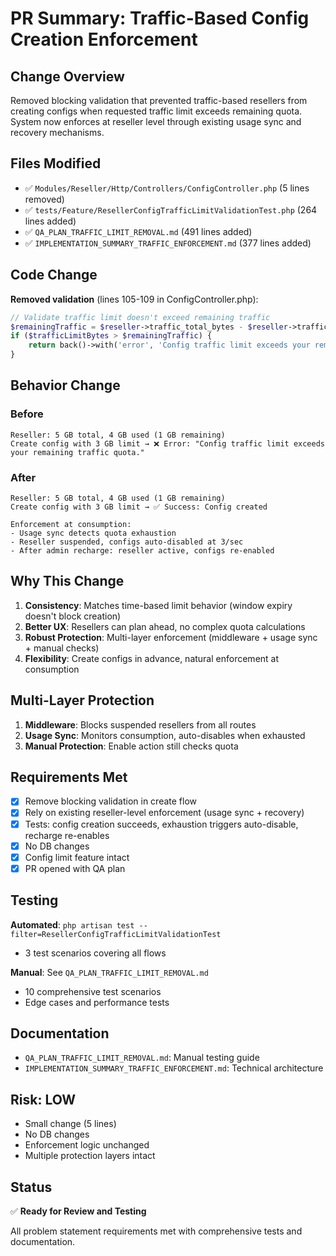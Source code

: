 # PR Summary: Traffic-Based Config Creation Enforcement

## Change Overview
Removed blocking validation that prevented traffic-based resellers from creating configs when requested traffic limit exceeds remaining quota. System now enforces at reseller level through existing usage sync and recovery mechanisms.

## Files Modified
- ✅ `Modules/Reseller/Http/Controllers/ConfigController.php` (5 lines removed)
- ✅ `tests/Feature/ResellerConfigTrafficLimitValidationTest.php` (264 lines added)
- ✅ `QA_PLAN_TRAFFIC_LIMIT_REMOVAL.md` (491 lines added)
- ✅ `IMPLEMENTATION_SUMMARY_TRAFFIC_ENFORCEMENT.md` (377 lines added)

## Code Change
**Removed validation** (lines 105-109 in ConfigController.php):
```php
// Validate traffic limit doesn't exceed remaining traffic
$remainingTraffic = $reseller->traffic_total_bytes - $reseller->traffic_used_bytes;
if ($trafficLimitBytes > $remainingTraffic) {
    return back()->with('error', 'Config traffic limit exceeds your remaining traffic quota.');
}
```

## Behavior Change

### Before
```
Reseller: 5 GB total, 4 GB used (1 GB remaining)
Create config with 3 GB limit → ❌ Error: "Config traffic limit exceeds your remaining traffic quota."
```

### After
```
Reseller: 5 GB total, 4 GB used (1 GB remaining)
Create config with 3 GB limit → ✅ Success: Config created

Enforcement at consumption:
- Usage sync detects quota exhaustion
- Reseller suspended, configs auto-disabled at 3/sec
- After admin recharge: reseller active, configs re-enabled
```

## Why This Change
1. **Consistency**: Matches time-based limit behavior (window expiry doesn't block creation)
2. **Better UX**: Resellers can plan ahead, no complex quota calculations
3. **Robust Protection**: Multi-layer enforcement (middleware + usage sync + manual checks)
4. **Flexibility**: Create configs in advance, natural enforcement at consumption

## Multi-Layer Protection
1. **Middleware**: Blocks suspended resellers from all routes
2. **Usage Sync**: Monitors consumption, auto-disables when exhausted
3. **Manual Protection**: Enable action still checks quota

## Requirements Met
- [x] Remove blocking validation in create flow
- [x] Rely on existing reseller-level enforcement (usage sync + recovery)
- [x] Tests: config creation succeeds, exhaustion triggers auto-disable, recharge re-enables
- [x] No DB changes
- [x] Config limit feature intact
- [x] PR opened with QA plan

## Testing
**Automated**: `php artisan test --filter=ResellerConfigTrafficLimitValidationTest`
- 3 test scenarios covering all flows

**Manual**: See `QA_PLAN_TRAFFIC_LIMIT_REMOVAL.md`
- 10 comprehensive test scenarios
- Edge cases and performance tests

## Documentation
- `QA_PLAN_TRAFFIC_LIMIT_REMOVAL.md`: Manual testing guide
- `IMPLEMENTATION_SUMMARY_TRAFFIC_ENFORCEMENT.md`: Technical architecture

## Risk: LOW
- Small change (5 lines)
- No DB changes
- Enforcement logic unchanged
- Multiple protection layers intact

## Status
✅ **Ready for Review and Testing**

All problem statement requirements met with comprehensive tests and documentation.
